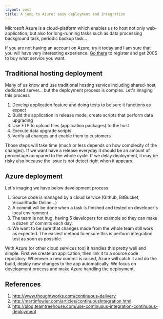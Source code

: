 ```yaml
---
layout: post
title: A jump to Azure: easy deployment and integration
---
```



Microsoft Azure is a cloud-platform which enables us to host not only web-application,
but also for long-running tasks such as data processing background task, periodic backup task...

If you are not having an account on Azure, try it today and I am sure that 
you will have very interesting experience.
[Go there](https://azure.microsoft.com/en-us/pricing/free-trial/) to register and get 200$ to buy
what service you want.

## Traditional hosting deployment

Many of us know and use traditional hosting service including shared-host, dedicated server...
but the deployment process is complex. Let's imaging this process

1. Develop application feature and doing tests to be sure it functions as expect
2. Build the application in release mode, create scripts that perform data upgrading
3. Use FTP to upload files (application packages) to the host
4. Execute data upgrade scripts
5. Verify all changes and enable them to customers

Those steps will take time (much or less depends on how complexity of the changes).
If we want have a release everyday it should be an amount of percentage compared to the whole cycle.
If we delay deployment, it may be risky also because the issue is not detect right when it appears.

## Azure deployment

Let's imaging we have below development process

1. Source code is managed by a cloud service (Github, BitBucket, VisualStudio Online...)
2. A commit will be done when a task is finished and tested on developer's local environment
3. The team is not hug, having 5 developers for example so they can make a dozen of commits each day.
4. We want to be sure that changes made from the whole team still work as expected. The easiest method
to ensure this is perform integration test as soon as possible.

With Azure (or other cloud services too) it handles this pretty well and simple.
First we create an application, then link it to a source code repository.
Whenever a new commit is raised, Azure will catch it and do the build, deploy new changes to the app
automatically. We focus on development process and make Azure handling the deployment.

## References
1. http://www.thoughtworks.com/continuous-delivery
2. http://martinfowler.com/articles/continuousIntegration.html
3. http://blog.teamtreehouse.com/use-continuous-integration-continuous-deployment
